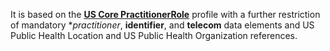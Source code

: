 It is based on the **[US Core PractitionerRole](http://hl7.org/fhir/us/core/STU4/StructureDefinition-us-core-practitionerrole.html)** profile with a further restriction of mandatory **practitioner*, **identifier**, and **telecom** data elements and US Public Health Location and US Public Health Organization references.